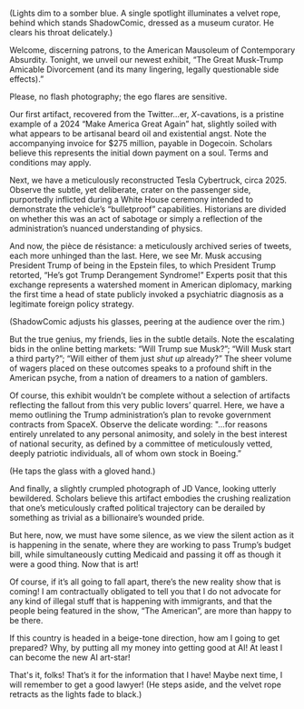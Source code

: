 (Lights dim to a somber blue. A single spotlight illuminates a velvet rope, behind which stands ShadowComic, dressed as a museum curator. He clears his throat delicately.)

Welcome, discerning patrons, to the American Mausoleum of Contemporary Absurdity. Tonight, we unveil our newest exhibit, “The Great Musk-Trump Amicable Divorcement (and its many lingering, legally questionable side effects).”

Please, no flash photography; the ego flares are sensitive.

Our first artifact, recovered from the Twitter…er, *X*-cavations, is a pristine example of a 2024 “Make America Great Again” hat, slightly soiled with what appears to be artisanal beard oil and existential angst. Note the accompanying invoice for $275 million, payable in Dogecoin. Scholars believe this represents the initial down payment on a soul. Terms and conditions may apply.

Next, we have a meticulously reconstructed Tesla Cybertruck, circa 2025. Observe the subtle, yet deliberate, crater on the passenger side, purportedly inflicted during a White House ceremony intended to demonstrate the vehicle’s “bulletproof” capabilities. Historians are divided on whether this was an act of sabotage or simply a reflection of the administration’s nuanced understanding of physics.

And now, the pièce de résistance: a meticulously archived series of tweets, each more unhinged than the last. Here, we see Mr. Musk accusing President Trump of being in the Epstein files, to which President Trump retorted, “He’s got Trump Derangement Syndrome!” Experts posit that this exchange represents a watershed moment in American diplomacy, marking the first time a head of state publicly invoked a psychiatric diagnosis as a legitimate foreign policy strategy.

(ShadowComic adjusts his glasses, peering at the audience over the rim.)

But the true genius, my friends, lies in the subtle details. Note the escalating bids in the online betting markets: “Will Trump sue Musk?”; “Will Musk start a third party?”; “Will either of them just *shut up* already?” The sheer volume of wagers placed on these outcomes speaks to a profound shift in the American psyche, from a nation of dreamers to a nation of gamblers.

Of course, this exhibit wouldn’t be complete without a selection of artifacts reflecting the fallout from this very public lovers’ quarrel. Here, we have a memo outlining the Trump administration’s plan to revoke government contracts from SpaceX. Observe the delicate wording: "…for reasons entirely unrelated to any personal animosity, and solely in the best interest of national security, as defined by a committee of meticulously vetted, deeply patriotic individuals, all of whom own stock in Boeing.”

(He taps the glass with a gloved hand.)

And finally, a slightly crumpled photograph of JD Vance, looking utterly bewildered. Scholars believe this artifact embodies the crushing realization that one’s meticulously crafted political trajectory can be derailed by something as trivial as a billionaire’s wounded pride.

But here, now, we must have some silence, as we view the silent action as it is happening in the senate, where they are working to pass Trump’s budget bill, while simultaneously cutting Medicaid and passing it off as though it were a good thing. Now that is art!

Of course, if it’s all going to fall apart, there’s the new reality show that is coming! I am contractually obligated to tell you that I do not advocate for any kind of illegal stuff that is happening with immigrants, and that the people being featured in the show, “The American”, are more than happy to be there.

If this country is headed in a beige-tone direction, how am I going to get prepared? Why, by putting all my money into getting good at AI! At least I can become the new AI art-star!

That's it, folks! That’s it for the information that I have! Maybe next time, I will remember to get a good lawyer!
(He steps aside, and the velvet rope retracts as the lights fade to black.)